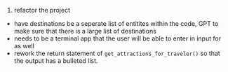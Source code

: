 1. refactor the project

- have destinations be a seperate list of entitites within the code, GPT to make sure that there is a large list of destinations
- needs to be a terminal app that the user will be able to enter in input for as well
- rework the return statement of `get_attractions_for_traveler()` so that the output has a bulleted list.
